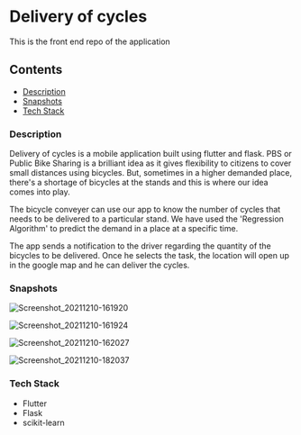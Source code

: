 # Delivery of cycles

This is the front end repo of the application

## Contents
- [Description](#Description)
- [Snapshots](#Snapshots)
- [Tech Stack](#Tech-Stack)


### Description
Delivery of cycles is a mobile application built using flutter and flask. PBS or Public Bike Sharing is a brilliant idea as it gives flexibility to citizens to cover small distances using bicycles. But, sometimes in a higher demanded place, there's a shortage of bicycles at the stands and this is where our idea comes into play.

The bicycle conveyer can use our app to know the number of cycles that needs to be delivered to a particular stand.  We have used the 'Regression Algorithm' to predict the demand in a place at a specific time. 

The app sends a notification to the driver regarding the quantity of the bicycles to be delivered. Once he selects the task, the location will open up in the google map and he can deliver the cycles.

### Snapshots

![Screenshot_20211210-161920](https://user-images.githubusercontent.com/33730790/145581038-b7cfd5b6-55ca-438c-b877-56ba8242d3af.png)

![Screenshot_20211210-161924](https://user-images.githubusercontent.com/33730790/145581047-8dcf3a77-8100-4492-bc5a-9460c6fbdb9d.png)

![Screenshot_20211210-162027](https://user-images.githubusercontent.com/33730790/145581208-f86b3843-94d8-4032-9c8d-748b49b0508d.png)

![Screenshot_20211210-182037](https://user-images.githubusercontent.com/33730790/145581219-95a9dd4d-938a-4ca0-aadf-a3b9d92ea888.png)


### Tech Stack
- Flutter
- Flask
- scikit-learn









